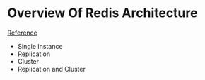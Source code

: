 # Overview Of Redis Architecture

[Reference](http://qnimate.com/overview-of-redis-architecture/)

- Single Instance
- Replication
- Cluster
- Replication and Cluster
